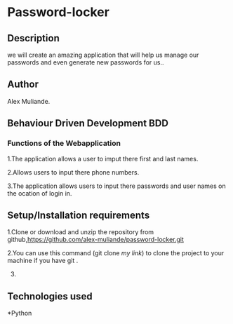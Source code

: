# Password-locker


## Description
we will create an amazing application that will help us manage our passwords and even generate new passwords for us..


## Author
Alex Muliande.
## Behaviour Driven Development BDD 
### Functions of the Webapplication
1.The application allows a user to imput there first and last names.

2.Allows users to input there phone numbers.

3.The application allows users to input there passwords and user names on the ocation of login in.


## Setup/Installation requirements
1.Clone or download and unzip the repository from github,https://github.com/alex-muliande/password-locker.git

2.You can use this command (git clone *my link*) to clone the project to your machine if you have git .

3.

## Technologies used
*Python
